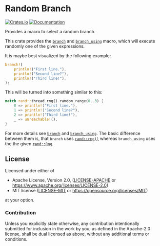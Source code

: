 Random Branch
=============

[![Crates.io](https://img.shields.io/crates/v/random-branch.svg)](https://crates.io/crates/random-branch)
[![Documentation](https://docs.rs/random-branch/badge.svg)](https://docs.rs/random-branch)


<!-- cargo-sync-readme start -->

Provides a macro to select a random branch.

This crate provides the [`branch`](https://docs.rs/random-branch/latest/random-branch/macro.branch.html) and
[`branch_using`](https://docs.rs/random-branch/latest/random-branch/macro.branch_using.html) macro, which will
execute randomly one of the given expressions.

It is maybe best visualized by the following example:

```rust
branch!(
    println!("First line."),
    println!("Second line?"),
    println!("Third line!"),
);
```

This will be turned into something similar to this:

```rust
match rand::thread_rng().random_range(0..3) {
    0 => println!("First line."),
    1 => println!("Second line?"),
    2 => println!("Third line!"),
    _ => unreachable!(),
}
```

For more details see [`branch`](https://docs.rs/random-branch/latest/random-branch/macro.branch.html) and
[`branch_using`](https://docs.rs/random-branch/latest/random-branch/macro.branch_using.html). The basic difference between them is,
that `branch` uses [`rand::rng()`](rand::rng\(\)) whereas
`branch_using` uses the the given [`rand::Rng`](rand::Rng).


<!-- cargo-sync-readme end -->


## License

Licensed under either of

* Apache License, Version 2.0, ([LICENSE-APACHE](LICENSE-APACHE) or https://www.apache.org/licenses/LICENSE-2.0)
* MIT license ([LICENSE-MIT](LICENSE-MIT) or https://opensource.org/licenses/MIT)

at your option.

### Contribution

Unless you explicitly state otherwise, any contribution intentionally
submitted for inclusion in the work by you, as defined in the Apache-2.0
license, shall be dual licensed as above, without any additional terms or
conditions.